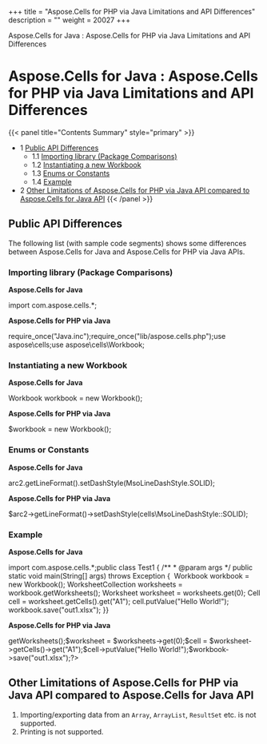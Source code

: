 +++
title = "Aspose.Cells for PHP via Java Limitations and API Differences" 
description = "" 
weight = 20027 
+++

Aspose.Cells for Java : Aspose.Cells for PHP via Java Limitations and API Differences  

# Aspose.Cells for Java : Aspose.Cells for PHP via Java Limitations and API Differences


{{< panel title="Contents Summary" style="primary" >}}
*   1 [Public API Differences](#Aspose.CellsforPHPviaJavaLimitationsandAPIDifferences-PublicAPIDifferences)
    *   1.1 [Importing library (Package Comparisons)](#Aspose.CellsforPHPviaJavaLimitationsandAPIDifferences-Importinglibrary(PackageComparisons))
    *   1.2 [Instantiating a new Workbook](#Aspose.CellsforPHPviaJavaLimitationsandAPIDifferences-InstantiatinganewWorkbook)
    *   1.3 [Enums or Constants](#Aspose.CellsforPHPviaJavaLimitationsandAPIDifferences-EnumsorConstants)
    *   1.4 [Example](#Aspose.CellsforPHPviaJavaLimitationsandAPIDifferences-Example)
*   2 [Other Limitations of Aspose.Cells for PHP via Java API compared to Aspose.Cells for Java API](#Aspose.CellsforPHPviaJavaLimitationsandAPIDifferences-OtherLimitationsofAspose.CellsforPHPviaJavaAPIcomparedtoAspose.CellsforJavaAPI)
{{< /panel >}}
 

## Public API Differences

The following list (with sample code segments) shows some differences between Aspose.Cells for Java and Aspose.Cells for PHP via Java APIs.

### Importing library (Package Comparisons)

**Aspose.Cells for Java**

import com.aspose.cells.\*;

**Aspose.Cells for PHP via Java**

require\_once("Java.inc");require\_once("lib/aspose.cells.php");use aspose\\cells;use aspose\\cells\\Workbook;

### Instantiating a new Workbook

**Aspose.Cells for Java**

Workbook workbook = new Workbook();

**Aspose.Cells for PHP via Java**

$workbook = new Workbook();

### Enums or Constants

**Aspose.Cells for Java**

arc2.getLineFormat().setDashStyle(MsoLineDashStyle.SOLID);

**Aspose.Cells for PHP via Java**

$arc2->getLineFormat()->setDashStyle(cells\\MsoLineDashStyle::SOLID);

### Example

**Aspose.Cells for Java**

import com.aspose.cells.\*;public class Test1 {	/\*\*	 \* @param args	 \*/	public static void main(String\[\] args) throws Exception { 		Workbook workbook = new Workbook();		WorksheetCollection worksheets = workbook.getWorksheets();		Worksheet worksheet = worksheets.get(0);		Cell cell = worksheet.getCells().get("A1");		cell.putValue("Hello World!");		workbook.save("out1.xlsx");	}}

**Aspose.Cells for PHP via Java**

<?php require\_once("Java.inc");require\_once("lib/aspose.cells.php");use aspose\\cells;use aspose\\cells\\Workbook;use aspose\\cells\\WorsheetCollection;use aspose\\cells\\Worksheet;use aspose\\cells\\Cell;$workbook = new Workbook();$worksheets = $workbook->getWorksheets();$worksheet = $worksheets->get(0);$cell = $worksheet->getCells()->get("A1");$cell->putValue("Hello World!");$workbook->save("out1.xlsx");?>

## Other Limitations of Aspose.Cells for PHP via Java API compared to Aspose.Cells for Java API

1.  Importing/exporting data from an `Array`, `ArrayList`, `ResultSet` etc. is not supported.
2.  Printing is not supported.

